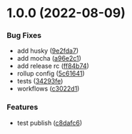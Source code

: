 # 1.0.0 (2022-08-09)


### Bug Fixes

* add husky ([9e2fda7](https://github.com/dylandepass/helix-test-block/commit/9e2fda7b0950587bc20f16a37b141004dce68be8))
* add mocha ([a96e2c1](https://github.com/dylandepass/helix-test-block/commit/a96e2c1246e1ca600b088c165d280f715c18dead))
* add release rc ([ff84b74](https://github.com/dylandepass/helix-test-block/commit/ff84b7469bafbffb345558b4fcf8cf92fc9fc11c))
* rollup config ([5c61641](https://github.com/dylandepass/helix-test-block/commit/5c6164117f6e374b702dcadf36d9a9c67d2303ab))
* tests ([34293fe](https://github.com/dylandepass/helix-test-block/commit/34293fe9ec12296533ee5fc01fa0644c9b3dde57))
* workflows ([c3022d1](https://github.com/dylandepass/helix-test-block/commit/c3022d180d183548c2288688738b336375aa779f))


### Features

* test publish ([c8dafc6](https://github.com/dylandepass/helix-test-block/commit/c8dafc6b8146d95e8c6c1c3abeb54e2a7f2f22b9))
